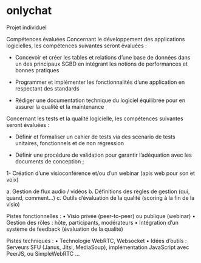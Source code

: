 # onlychat

Projet individuel

Compétences évaluées
Concernant le développement des applications logicielles, les compétences suivantes seront évaluées : 
-	Concevoir et créer les tables et relations d’une base de données dans un des principaux SGBD en intégrant les notions de performances et bonnes pratiques 

-	Programmer et implémenter les fonctionnalités d’une application en respectant des standards 

-	Rédiger une documentation technique du logiciel équilibrée pour en assurer la qualité et la maintenance 

Concernant les tests et la qualité logicielle, les compétences suivantes seront évaluées : 
-	Définir et formaliser un cahier de tests via des scenario de tests unitaires, fonctionnels et de non régression 

-	Définir une procédure de validation pour garantir l’adéquation avec les documents de conception ;


1-	Création d’une visioconférence et/ou d’un webinar (apis web pour son et voix)

a.	Gestion de flux audio / vidéos
b.	Définitions des règles de gestion (qui, quand, comment…)
c.	Outils d’évaluation de la qualité (scoring à la fin de la visio)

Pistes fonctionnelles :
•	Visio privée (peer-to-peer) ou publique (webinar)
•	Gestion des rôles : hôte, participants, modérateurs
•	Intégration d’un système de feedback (évaluation de la qualité)

Pistes techniques :
•	Technologie WebRTC, Websocket
•	Idées d’outils : Serveurs SFU (Janus, Jitsi, MediaSoup), implémentation JavaScript avec PeerJS, ou SimpleWebRTC …
